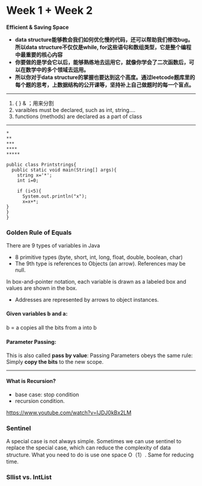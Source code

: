 # Week 1 + Week 2
**Efficient & Saving Space**
- **data structure能够教会我们如何优化慢的代码，还可以帮助我们修改bug。所以data structure不仅仅是while, for这些语句和数组类型，它是整个编程中最重要的核心内容**  
- **你要做的是学会它以后，能够熟练地去运用它，就像你学会了二次函数后，可以在数学中的多个领域去运用。**  
- **所以你对于data structure的掌握也要达到这个高度。通过leetcode题库里的每个题的思考，上数据结构的公开课等，坚持补上自己做题时的每一个盲点。**
****
1. {  } & ；用来分割  
2. varaibles must be declared, such as int, string....  
3. functions (methods) are declared as a part of class

----------------------------------------------------------------
```
*  
**  
***  
****  
*****
```

```
public class Printstrings{
  public static void main(String[] args){
    string x='*';
    int i=0;

    if (i<5){
      System.out.println("x");
      x=x+*;
}
}
}
```
### Golden Rule of Equals
There are 9 types of variables in Java  
- 8 primitive types (byte, short, int, long, float, double, boolean, char)
- The 9th type is references to Objects (an arrow). References may be null.

In box-and-pointer notation, each variable is drawn as a labeled box and values are shown in the box.  
- Addresses are represented by arrows to object instances.

#### Given variables b and a:  
b = a copies all the bits from a into b 　　

#### Parameter Passing:  
This is also called **pass by value**:  Passing Parameters obeys the same rule: Simply **copy the bits** to the new scope.  


----------------------
#### What is Recursion?
- base case: stop condition
- recursion condition.

https://www.youtube.com/watch?v=IJDJ0kBx2LM

### Sentinel
A special case is not always simple. Sometimes we can use sentinel to replace the special case, which can reduce the complexity of data structure. What you need to do is use one space O（1）. Same for reducing time.

### Sllist vs. IntList
